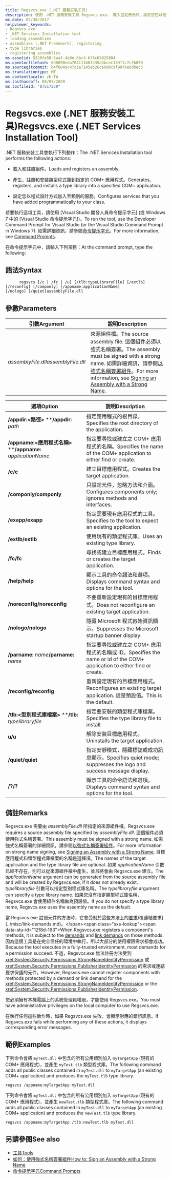 ```yaml
---
title: Regsvcs.exe (.NET 服務安裝工具)
description: 使用 .NET 服務安裝工具 Regsvcs.exe。 載入並註冊元件、設定您已以程式設計方式新增至類別的服務等等。
ms.date: 03/30/2017
helpviewer_keywords:
- Regsvcs.exe
- .NET Services Installation tool
- loading assemblies
- assemblies [.NET Framework], registering
- type libraries
- registering assemblies
ms.assetid: 5220fe58-5aaf-4e8e-8bc3-b78c63025804
ms.openlocfilehash: 6d0090eda764113407e35a3bcec139f1c7cfb050
ms.sourcegitcommit: b4f8849c47c1a7145eb26ce68bc9f9976e0dbec3
ms.translationtype: MT
ms.contentlocale: zh-TW
ms.lasthandoff: 08/03/2020
ms.locfileid: "87517239"
---
```

# <a name="regsvcsexe-net-services-installation-tool"></a><span data-ttu-id="12f8d-104">Regsvcs.exe (.NET 服務安裝工具)</span><span class="sxs-lookup"><span data-stu-id="12f8d-104">Regsvcs.exe (.NET Services Installation Tool)</span></span>
<span data-ttu-id="12f8d-105">.NET 服務安裝工具會執行下列動作：</span><span class="sxs-lookup"><span data-stu-id="12f8d-105">The .NET Services Installation tool performs the following actions:</span></span>  
  
- <span data-ttu-id="12f8d-106">載入和註冊組件。</span><span class="sxs-lookup"><span data-stu-id="12f8d-106">Loads and registers an assembly.</span></span>  
  
- <span data-ttu-id="12f8d-107">產生、註冊和安裝類型程式庫到指定的 COM+ 應用程式。</span><span class="sxs-lookup"><span data-stu-id="12f8d-107">Generates, registers, and installs a type library into a specified COM+ application.</span></span>  
  
- <span data-ttu-id="12f8d-108">設定您以程式設計方式加入至類別的服務。</span><span class="sxs-lookup"><span data-stu-id="12f8d-108">Configures services that you have added programmatically to your class.</span></span>  
  
 <span data-ttu-id="12f8d-109">若要執行這項工具，請使用 [Visual Studio 開發人員命令提示字元] (或 Windows 7 中的 [Visual Studio 命令提示字元])。</span><span class="sxs-lookup"><span data-stu-id="12f8d-109">To run the tool, use the Developer Command Prompt for Visual Studio (or the Visual Studio Command Prompt in Windows 7).</span></span> <span data-ttu-id="12f8d-110">如需詳細資訊，請參閱[命令提示字元](developer-command-prompt-for-vs.md)。</span><span class="sxs-lookup"><span data-stu-id="12f8d-110">For more information, see [Command Prompts](developer-command-prompt-for-vs.md).</span></span>  
  
 <span data-ttu-id="12f8d-111">在命令提示字元中，請輸入下列項目：</span><span class="sxs-lookup"><span data-stu-id="12f8d-111">At the command prompt, type the following:</span></span>  
  
## <a name="syntax"></a><span data-ttu-id="12f8d-112">語法</span><span class="sxs-lookup"><span data-stu-id="12f8d-112">Syntax</span></span>  
  
```console  
      regsvcs [/c | /fc | /u] [/tlb:typeLibraryFile] [/extlb]  
[/reconfig] [/componly] [/appname:applicationName]  
[/nologo] [/quiet]assemblyFile.dll
```  
  
## <a name="parameters"></a><span data-ttu-id="12f8d-113">參數</span><span class="sxs-lookup"><span data-stu-id="12f8d-113">Parameters</span></span>  
  
|<span data-ttu-id="12f8d-114">引數</span><span class="sxs-lookup"><span data-stu-id="12f8d-114">Argument</span></span>|<span data-ttu-id="12f8d-115">說明</span><span class="sxs-lookup"><span data-stu-id="12f8d-115">Description</span></span>|  
|--------------|-----------------|  
|<span data-ttu-id="12f8d-116">*assemblyFile.dll*</span><span class="sxs-lookup"><span data-stu-id="12f8d-116">*assemblyFile.dll*</span></span>|<span data-ttu-id="12f8d-117">來源組件檔。</span><span class="sxs-lookup"><span data-stu-id="12f8d-117">The source assembly file.</span></span> <span data-ttu-id="12f8d-118">這個組件必須以強式名稱簽署。</span><span class="sxs-lookup"><span data-stu-id="12f8d-118">The assembly must be signed with a strong name.</span></span> <span data-ttu-id="12f8d-119">如需詳細資訊，請參閱[以強式名稱簽署組件](../../standard/assembly/sign-strong-name.md)。</span><span class="sxs-lookup"><span data-stu-id="12f8d-119">For more information, see [Signing an Assembly with a Strong Name](../../standard/assembly/sign-strong-name.md).</span></span>|  
  
|<span data-ttu-id="12f8d-120">選項</span><span class="sxs-lookup"><span data-stu-id="12f8d-120">Option</span></span>|<span data-ttu-id="12f8d-121">說明</span><span class="sxs-lookup"><span data-stu-id="12f8d-121">Description</span></span>|  
|------------|-----------------|  
|<span data-ttu-id="12f8d-122">**/appdir:<路徑>** \*\*</span><span class="sxs-lookup"><span data-stu-id="12f8d-122">**/appdir:** *path*</span></span>|<span data-ttu-id="12f8d-123">指定應用程式的根目錄。</span><span class="sxs-lookup"><span data-stu-id="12f8d-123">Specifies the root directory of the application.</span></span>|  
|<span data-ttu-id="12f8d-124">**/appname:<應用程式名稱>** \*\*</span><span class="sxs-lookup"><span data-stu-id="12f8d-124">**/appname:** *applicationName*</span></span>|<span data-ttu-id="12f8d-125">指定要尋找或建立之 COM+ 應用程式的名稱。</span><span class="sxs-lookup"><span data-stu-id="12f8d-125">Specifies the name of the COM+ application to either find or create.</span></span>|  
|<span data-ttu-id="12f8d-126">**/c**</span><span class="sxs-lookup"><span data-stu-id="12f8d-126">**/c**</span></span>|<span data-ttu-id="12f8d-127">建立目標應用程式。</span><span class="sxs-lookup"><span data-stu-id="12f8d-127">Creates the target application.</span></span>|  
|<span data-ttu-id="12f8d-128">**/componly**</span><span class="sxs-lookup"><span data-stu-id="12f8d-128">**/componly**</span></span>|<span data-ttu-id="12f8d-129">只設定元件，忽略方法和介面。</span><span class="sxs-lookup"><span data-stu-id="12f8d-129">Configures components only; ignores methods and interfaces.</span></span>|  
|<span data-ttu-id="12f8d-130">**/exapp**</span><span class="sxs-lookup"><span data-stu-id="12f8d-130">**/exapp**</span></span>|<span data-ttu-id="12f8d-131">指定需要現有應用程式的工具。</span><span class="sxs-lookup"><span data-stu-id="12f8d-131">Specifies to the tool to expect an existing application.</span></span>|  
|<span data-ttu-id="12f8d-132">**/extlb**</span><span class="sxs-lookup"><span data-stu-id="12f8d-132">**/extlb**</span></span>|<span data-ttu-id="12f8d-133">使用現有的類型程式庫。</span><span class="sxs-lookup"><span data-stu-id="12f8d-133">Uses an existing type library.</span></span>|  
|<span data-ttu-id="12f8d-134">**/fc**</span><span class="sxs-lookup"><span data-stu-id="12f8d-134">**/fc**</span></span>|<span data-ttu-id="12f8d-135">尋找或建立目標應用程式。</span><span class="sxs-lookup"><span data-stu-id="12f8d-135">Finds or creates the target application.</span></span>|  
|<span data-ttu-id="12f8d-136">**/help**</span><span class="sxs-lookup"><span data-stu-id="12f8d-136">**/help**</span></span>|<span data-ttu-id="12f8d-137">顯示工具的命令語法和選項。</span><span class="sxs-lookup"><span data-stu-id="12f8d-137">Displays command syntax and options for the tool.</span></span>|  
|<span data-ttu-id="12f8d-138">**/noreconfig**</span><span class="sxs-lookup"><span data-stu-id="12f8d-138">**/noreconfig**</span></span>|<span data-ttu-id="12f8d-139">不要重新設定現有的目標應用程式。</span><span class="sxs-lookup"><span data-stu-id="12f8d-139">Does not reconfigure an existing target application.</span></span>|  
|<span data-ttu-id="12f8d-140">**/nologo**</span><span class="sxs-lookup"><span data-stu-id="12f8d-140">**/nologo**</span></span>|<span data-ttu-id="12f8d-141">隱藏 Microsoft 程式啟始資訊顯示。</span><span class="sxs-lookup"><span data-stu-id="12f8d-141">Suppresses the Microsoft startup banner display.</span></span>|  
|<span data-ttu-id="12f8d-142">**/parname:** *name*</span><span class="sxs-lookup"><span data-stu-id="12f8d-142">**/parname:** *name*</span></span>|<span data-ttu-id="12f8d-143">指定要尋找或建立之 COM+ 應用程式的名稱或 ID。</span><span class="sxs-lookup"><span data-stu-id="12f8d-143">Specifies the name or id of the COM+ application to either find or create.</span></span>|  
|<span data-ttu-id="12f8d-144">**/reconfig**</span><span class="sxs-lookup"><span data-stu-id="12f8d-144">**/reconfig**</span></span>|<span data-ttu-id="12f8d-145">重新設定現有的目標應用程式。</span><span class="sxs-lookup"><span data-stu-id="12f8d-145">Reconfigures an existing target application.</span></span> <span data-ttu-id="12f8d-146">這是預設值。</span><span class="sxs-lookup"><span data-stu-id="12f8d-146">This is the default.</span></span>|  
|<span data-ttu-id="12f8d-147">**/tlb:<型別程式庫檔案>** \*\*</span><span class="sxs-lookup"><span data-stu-id="12f8d-147">**/tlb:** *typelibraryfile*</span></span>|<span data-ttu-id="12f8d-148">指定要安裝的類型程式庫檔案。</span><span class="sxs-lookup"><span data-stu-id="12f8d-148">Specifies the type library file to install.</span></span>|  
|<span data-ttu-id="12f8d-149">**u**</span><span class="sxs-lookup"><span data-stu-id="12f8d-149">**/u**</span></span>|<span data-ttu-id="12f8d-150">解除安裝目標應用程式。</span><span class="sxs-lookup"><span data-stu-id="12f8d-150">Uninstalls the target application.</span></span>|  
|<span data-ttu-id="12f8d-151">**/quiet**</span><span class="sxs-lookup"><span data-stu-id="12f8d-151">**/quiet**</span></span>|<span data-ttu-id="12f8d-152">指定安靜模式，隱藏標誌或成功訊息顯示。</span><span class="sxs-lookup"><span data-stu-id="12f8d-152">Specifies quiet mode; suppresses the logo and success message display.</span></span>|  
|<span data-ttu-id="12f8d-153">**/?**</span><span class="sxs-lookup"><span data-stu-id="12f8d-153">**/?**</span></span>|<span data-ttu-id="12f8d-154">顯示工具的命令語法和選項。</span><span class="sxs-lookup"><span data-stu-id="12f8d-154">Displays command syntax and options for the tool.</span></span>|  
  
## <a name="remarks"></a><span data-ttu-id="12f8d-155">備註</span><span class="sxs-lookup"><span data-stu-id="12f8d-155">Remarks</span></span>  
 <span data-ttu-id="12f8d-156">Regsvcs.exe 需要由 *assemblyFile.dll* 所指定的來源組件檔。</span><span class="sxs-lookup"><span data-stu-id="12f8d-156">Regsvcs.exe requires a source assembly file specified by *assemblyFile.dll*.</span></span> <span data-ttu-id="12f8d-157">這個組件必須使用強式名稱簽署。</span><span class="sxs-lookup"><span data-stu-id="12f8d-157">This assembly must be signed with a strong name.</span></span> <span data-ttu-id="12f8d-158">如需強式名稱簽署的詳細資訊，請參閱[以強式名稱簽署組件](../../standard/assembly/sign-strong-name.md)。</span><span class="sxs-lookup"><span data-stu-id="12f8d-158">For more information on strong name signing, see [Signing an Assembly with a Strong Name](../../standard/assembly/sign-strong-name.md).</span></span> <span data-ttu-id="12f8d-159">目標應用程式和類型程式庫檔案的名稱是選擇項。</span><span class="sxs-lookup"><span data-stu-id="12f8d-159">The names of the target application and the type library file are optional.</span></span> <span data-ttu-id="12f8d-160">如果 *applicationName* 引數已經不存在，則可以從來源組件檔中產生，並且將會由 Regsvcs.exe 建立。</span><span class="sxs-lookup"><span data-stu-id="12f8d-160">The *applicationName* argument can be generated from the source assembly file and will be created by Regsvcs.exe, if it does not already exist.</span></span> <span data-ttu-id="12f8d-161">*typelibraryfile* 引數可以指定型別程式庫名稱。</span><span class="sxs-lookup"><span data-stu-id="12f8d-161">The *typelibraryfile* argument can specify a type library name.</span></span> <span data-ttu-id="12f8d-162">如果您沒有指定類型程式庫名稱，Regsvcs.exe 會使用組件名稱做為預設值。</span><span class="sxs-lookup"><span data-stu-id="12f8d-162">If you do not specify a type library name, Regsvcs.exe uses the assembly name as the default.</span></span>  
  
 <span data-ttu-id="12f8d-163">當 Regsvcs.exe 註冊元件的方法時，它會受制於這些方法上的[要求](https://docs.microsoft.com/previous-versions/dotnet/netframework-4.0/9kc0c6st(v=vs.100))和[連結要求](../misc/link-demands.md)。</span><span class="sxs-lookup"><span data-stu-id="12f8d-163">When Regsvcs.exe registers a component's methods, it is subject to the [demands](https://docs.microsoft.com/previous-versions/dotnet/netframework-4.0/9kc0c6st(v=vs.100)) and [link demands](../misc/link-demands.md) on those methods.</span></span> <span data-ttu-id="12f8d-164">因為這個工具是在完全信任的環境中執行，所以大部分的使用權限需求都會成功。</span><span class="sxs-lookup"><span data-stu-id="12f8d-164">Because the tool executes in a fully-trusted environment, most demands for a permission succeed.</span></span> <span data-ttu-id="12f8d-165">不過，Regsvcs.exe 無法註冊方法受到 <xref:System.Security.Permissions.StrongNameIdentityPermission> 或 <xref:System.Security.Permissions.PublisherIdentityPermission> 的需求或連結要求保護的元件。</span><span class="sxs-lookup"><span data-stu-id="12f8d-165">However, Regsvcs.exe cannot register components with methods protected by a demand or link demand for the <xref:System.Security.Permissions.StrongNameIdentityPermission> or the <xref:System.Security.Permissions.PublisherIdentityPermission>.</span></span>  
  
 <span data-ttu-id="12f8d-166">您必須擁有本機電腦上的系統管理員權限，才能使用 Regsvcs.exe。</span><span class="sxs-lookup"><span data-stu-id="12f8d-166">You must have administrative privileges on the local computer to use Regsvcs.exe.</span></span>  
  
 <span data-ttu-id="12f8d-167">在執行任何這些動作時，如果 Regsvcs.exe 失敗，會顯示對應的錯誤訊息。</span><span class="sxs-lookup"><span data-stu-id="12f8d-167">If Regsvcs.exe fails while performing any of these actions, it displays corresponding error messages.</span></span>  
  
## <a name="examples"></a><span data-ttu-id="12f8d-168">範例</span><span class="sxs-lookup"><span data-stu-id="12f8d-168">Examples</span></span>  
 <span data-ttu-id="12f8d-169">下列命令會將 `myTest.dll` 中包含的所有公用類別加入 `myTargetApp` (現有的 COM+ 應用程式)，並產生 `myTest.tlb` 類型程式庫。</span><span class="sxs-lookup"><span data-stu-id="12f8d-169">The following command adds all public classes contained in `myTest.dll` to `myTargetApp` (an existing COM+ application) and produces the `myTest.tlb` type library.</span></span>  
  
```console  
regsvcs /appname:myTargetApp myTest.dll  
```  
  
 <span data-ttu-id="12f8d-170">下列命令會將 `myTest.dll` 中包含的所有公用類別加入 `myTargetApp` (現有的 COM+ 應用程式)，並產生 `newTest.tlb` 類型程式庫。</span><span class="sxs-lookup"><span data-stu-id="12f8d-170">The following command adds all public classes contained in `myTest.dll` to `myTargetApp` (an existing COM+ application) and produces the `newTest.tlb` type library.</span></span>  
  
```console  
regsvcs /appname:myTargetApp /tlb:newTest.tlb myTest.dll  
```  
  
## <a name="see-also"></a><span data-ttu-id="12f8d-171">另請參閱</span><span class="sxs-lookup"><span data-stu-id="12f8d-171">See also</span></span>

- [<span data-ttu-id="12f8d-172">工具</span><span class="sxs-lookup"><span data-stu-id="12f8d-172">Tools</span></span>](index.md)
- [<span data-ttu-id="12f8d-173">如何：使用強式名稱簽署組件</span><span class="sxs-lookup"><span data-stu-id="12f8d-173">How to: Sign an Assembly with a Strong Name</span></span>](../../standard/assembly/sign-strong-name.md)
- [<span data-ttu-id="12f8d-174">命令提示字元</span><span class="sxs-lookup"><span data-stu-id="12f8d-174">Command Prompts</span></span>](developer-command-prompt-for-vs.md)
